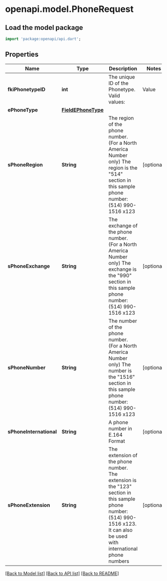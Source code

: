 # openapi.model.PhoneRequest

## Load the model package
```dart
import 'package:openapi/api.dart';
```

## Properties
Name | Type | Description | Notes
------------ | ------------- | ------------- | -------------
**fkiPhonetypeID** | **int** | The unique ID of the Phonetype.  Valid values:  |Value|Description| |-|-| |1|Office| |2|Home| |3|Mobile| |4|Fax| |5|Pager| |6|Toll Free| | 
**ePhoneType** | [**FieldEPhoneType**](FieldEPhoneType.md) |  | 
**sPhoneRegion** | **String** | The region of the phone number. (For a North America Number only)  The region is the \"514\" section in this sample phone number: (514) 990-1516 x123 | [optional] 
**sPhoneExchange** | **String** | The exchange of the phone number. (For a North America Number only)  The exchange is the \"990\" section in this sample phone number: (514) 990-1516 x123 | [optional] 
**sPhoneNumber** | **String** | The number of the phone number. (For a North America Number only)  The number is the \"1516\" section in this sample phone number: (514) 990-1516 x123 | [optional] 
**sPhoneInternational** | **String** | A phone number in E.164 Format | [optional] 
**sPhoneExtension** | **String** | The extension of the phone number.  The extension is the \"123\" section in this sample phone number: (514) 990-1516 x123.  It can also be used with international phone numbers | [optional] 

[[Back to Model list]](../README.md#documentation-for-models) [[Back to API list]](../README.md#documentation-for-api-endpoints) [[Back to README]](../README.md)


